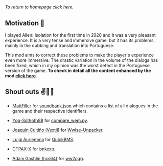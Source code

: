 ###### To return to homepage [click here](./).

## Motivation :thought_balloon:

I played Alien: Isolation for the first time in 2020 and it was a very pleasant experience. It is a very tense and immersive game, but it has its problems, mainly in the dubbing and translation into Portuguese.

This mod aims to correct these problems to make the player's experience even more immersive. The drastic variation in the volume of the dialogs has been fixed, which in my opinion was the worst defect in the Portuguese version of the game. **To check in detail all the content enhanced by the mod [click here](./src/mod-content.md)**.


## Shout outs :v::call_me_hand::metal:

* [MattFiller](https://github.com/MattFiler) for [soundbank.json](https://raw.githubusercontent.com/MattFiler/Alien-Isolation-Audio-Extractor/master/AlienIsolationAudioParser/Resources/soundbank.json) which contains a list of all dialogues in the game and their respective identifiers.

* [Yog-Sothoth88](https://forums.cdprojektred.com/index.php?members/yog-sothoth88.2086617) for [compare_wem.py](https://forums.cdprojektred.com/index.php?threads/tool-sound-editing-tools-for-the-witcher-3.121192/).

* [Joaquín Cuitiño (Vextil)](https://github.com/Vextil) for [Wwise-Unpacker](https://github.com/Vextil/Wwise-Unpacker).

* [Luigi Auriemma](https://twitter.com/luigi_auriemma) for [QuickBMS](http://aluigi.altervista.org/quickbms.htm).

* [CTPAX-X](http://www.ctpax-x.org) for [bnkextr](https://github.com/eXpl0it3r/bnkextr/releases).

* [Adam Gashlin (hcs64)](https://github.com/hcs64) for [ww2ogg](https://github.com/hcs64/ww2ogg).